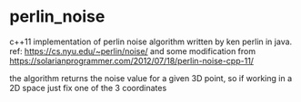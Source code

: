 # perlin_noise
c++11 implementation of perlin noise algorithm written by ken perlin in java. ref: https://cs.nyu.edu/~perlin/noise/ and some modification from https://solarianprogrammer.com/2012/07/18/perlin-noise-cpp-11/

the algorithm returns the noise value for a given 3D point, so if working in a 2D space just fix one of the 3 coordinates
